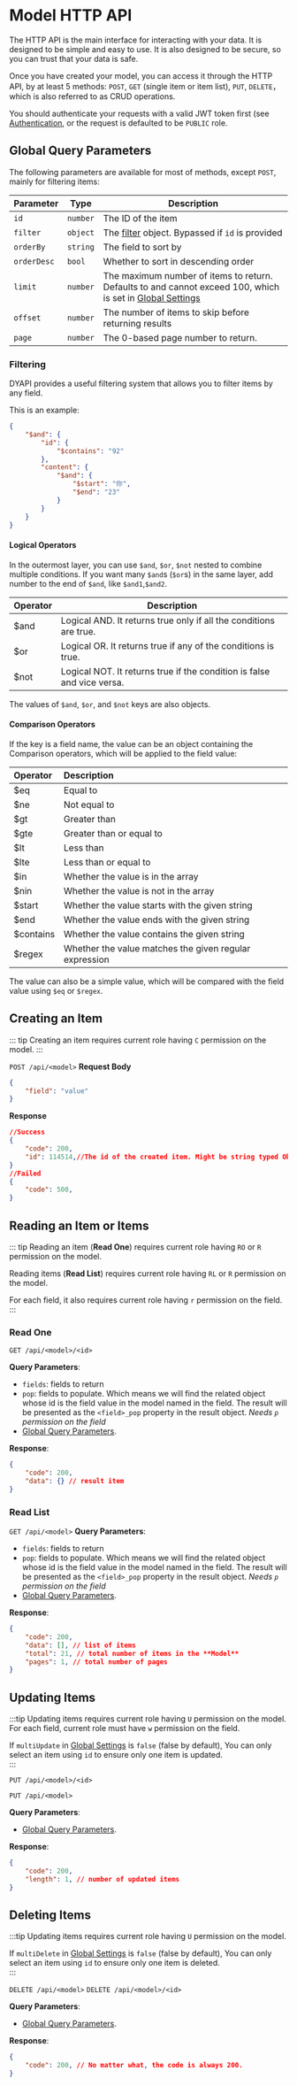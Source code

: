 # Model HTTP API

The HTTP API is the main interface for interacting with your data. It is designed to be simple and easy to use. It is also designed to be secure, so you can trust that your data is safe.

Once you have created your model, you can access it through the HTTP API, by at least 5 methods:  `POST`, `GET` (single item or item list), `PUT`, `DELETE`，which is also referred to as CRUD operations.

You should authenticate your requests with a valid JWT token first (see [Authentication](./authentication.md), or the request is defaulted to be `PUBLIC` role.

## Global Query Parameters

The following parameters are available for most of methods, except `POST`, mainly for filtering items:

| Parameter | Type | Description |
| --- | --- | --- |
| `id` | `number` | The ID of the item |
| `filter` | `object` | The [filter](./HTTPApi.html#filtering) object. Bypassed if `id` is provided |
| `orderBy` | `string` | The field to sort by |
| `orderDesc` | `bool` | Whether to sort in descending order |
| `limit` | `number` | The maximum number of items to return. Defaults to and cannot exceed 100, which is set in [Global Settings](../developing/globalSettings.md) |
| `offset` | `number` | The number of items to skip before returning results |
| `page` | `number` | The 0-based page number to return. |

### Filtering
DYAPI provides a useful filtering system that allows you to filter items by any field.

This is an example:

```json
{
    "$and": {
        "id": {
            "$contains": "92"
        },
        "content": {
            "$and": {
                "$start": "你",
                "$end": "23"
            }
        }
    }
}

```

#### Logical Operators

In the outermost layer, you can use `$and`, `$or`, `$not` nested to combine multiple conditions. If you want many `$and`s (`$or`s) in the same layer, add number to the end of `$and`, like `$and1`,`$and2`.

| Operator | Description |
|----------|-------------|
| $and     | Logical AND. It returns true only if all the conditions are true. |
| $or      | Logical OR. It returns true if any of the conditions is true.  |
| $not     | Logical NOT. It returns true if the condition is false and vice versa. |

The values of `$and`, `$or`, and `$not` keys are also objects. 


#### Comparison Operators

If the key is a field name, the value can be an object containing the Comparison operators, which will be applied to the field value:

| Operator | Description |
| :--- | :--- |
| $eq  | Equal to |
| $ne  | Not equal to |
| $gt  | Greater than |
| $gte | Greater than or equal to |
| $lt  | Less than |
| $lte | Less than or equal to |
| $in  | Whether the value is in the array |
| $nin | Whether the value is not in the array |
| $start | Whether the value starts with the given string |
| $end | Whether the value ends with the given string |
| $contains | Whether the value contains the given string | 
| $regex | Whether the value matches the given regular expression |

The value can also be a simple value, which will be compared with the field value using `$eq` or `$regex`.



## Creating an Item

::: tip
Creating an item requires current role having `C` permission on the model.
:::

`POST /api/<model>`
**Request Body**
```json
{
    "field": "value"
}
```

**Response**
```json
//Success
{
    "code": 200,
    "id": 114514,//The id of the created item. Might be string typed ObjectID or int.
}
//Failed
{
    "code": 500,
}
```

## Reading an Item or Items

::: tip
Reading an item (**Read One**) requires current role having `RO` or `R` permission on the model.

Reading items (**Read List**) requires current role having `RL` or `R` permission on the model.

For each field, it also requires current role having `r` permission on the field.
:::

### Read One

`GET /api/<model>/<id>`

**Query Parameters**:
- `fields`: fields to return
- `pop`: fields to populate. Which means we will find the related object whose id is the field value in the model named in the field. The result will be presented as the `<field>_pop` property in the result object. *Needs `p` permission on the field*
- [Global Query Parameters](./HTTPApi.html#global-query-parameters).

**Response**:
```json
{
    "code": 200,
    "data": {} // result item
}
```

### Read List
`GET /api/<model>`
**Query Parameters**:
- `fields`: fields to return
- `pop`: fields to populate. Which means we will find the related object whose id is the field value in the model named in the field. The result will be presented as the `<field>_pop` property in the result object. *Needs `p` permission on the field*
- [Global Query Parameters](./HTTPApi.html#global-query-parameters).

**Response**:
```json
{
    "code": 200,
    "data": [], // list of items
    "total": 21, // total number of items in the **Model**
    "pages": 1, // total number of pages
}
```

## Updating Items
:::tip
Updating items requires current role having `U` permission on the model.
For each field, current role must have `w` permission on the field.

If `multiUpdate` in [Global Settings](../developing/globalSettings.md) is `false` (false by default), You can only select an item using `id` to ensure only one item is updated.  
:::

`PUT /api/<model>/<id>`

`PUT /api/<model>`

**Query Parameters**:
- [Global Query Parameters](./HTTPApi.html#global-query-parameters).

**Response**:
```json
{
    "code": 200,
    "length": 1, // number of updated items
}
```

## Deleting Items
:::tip
Updating items requires current role having `U` permission on the model.

If `multiDelete` in [Global Settings](../developing/globalSettings.md) is `false` (false by default), You can only select an item using `id` to ensure only one item is deleted.  
:::

`DELETE /api/<model>`
`DELETE /api/<model>/<id>`


**Query Parameters**:
- [Global Query Parameters](./HTTPApi.html#global-query-parameters).

**Response**:
```json
{
    "code": 200, // No matter what, the code is always 200.
}
```


